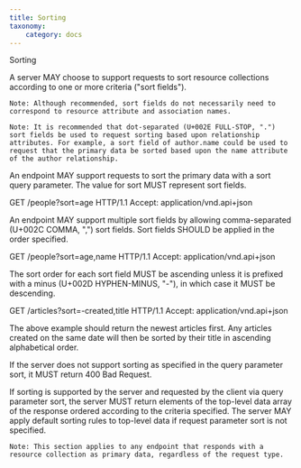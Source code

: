 ```yaml
---
title: Sorting
taxonomy:
    category: docs
---
```


Sorting

A server MAY choose to support requests to sort resource collections according to one or more criteria ("sort fields").

    Note: Although recommended, sort fields do not necessarily need to correspond to resource attribute and association names.

    Note: It is recommended that dot-separated (U+002E FULL-STOP, ".") sort fields be used to request sorting based upon relationship attributes. For example, a sort field of author.name could be used to request that the primary data be sorted based upon the name attribute of the author relationship.

An endpoint MAY support requests to sort the primary data with a sort query parameter. The value for sort MUST represent sort fields.

GET /people?sort=age HTTP/1.1
Accept: application/vnd.api+json

An endpoint MAY support multiple sort fields by allowing comma-separated (U+002C COMMA, ",") sort fields. Sort fields SHOULD be applied in the order specified.

GET /people?sort=age,name HTTP/1.1
Accept: application/vnd.api+json

The sort order for each sort field MUST be ascending unless it is prefixed with a minus (U+002D HYPHEN-MINUS, "-"), in which case it MUST be descending.

GET /articles?sort=-created,title HTTP/1.1
Accept: application/vnd.api+json

The above example should return the newest articles first. Any articles created on the same date will then be sorted by their title in ascending alphabetical order.

If the server does not support sorting as specified in the query parameter sort, it MUST return 400 Bad Request.

If sorting is supported by the server and requested by the client via query parameter sort, the server MUST return elements of the top-level data array of the response ordered according to the criteria specified. The server MAY apply default sorting rules to top-level data if request parameter sort is not specified.

    Note: This section applies to any endpoint that responds with a resource collection as primary data, regardless of the request type.
